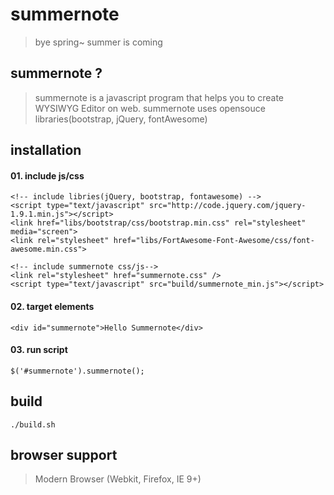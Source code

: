 # summernote
> bye spring~ summer is coming

## summernote ?
> summernote is a javascript program that helps you to create WYSIWYG Editor on web. summernote uses opensouce libraries(bootstrap, jQuery, fontAwesome)

## installation
#### 01. include js/css
```
<!-- include libries(jQuery, bootstrap, fontawesome) -->
<script type="text/javascript" src="http://code.jquery.com/jquery-1.9.1.min.js"></script> 
<link href="libs/bootstrap/css/bootstrap.min.css" rel="stylesheet" media="screen">
<link rel="stylesheet" href="libs/FortAwesome-Font-Awesome/css/font-awesome.min.css">

<!-- include summernote css/js-->
<link rel="stylesheet" href="summernote.css" />
<script type="text/javascript" src="build/summernote_min.js"></script>
```
#### 02. target elements
```
<div id="summernote">Hello Summernote</div>
```
#### 03. run script
```
$('#summernote').summernote();
```

## build
```
./build.sh
```

## browser support
> Modern Browser (Webkit, Firefox, IE 9+)
